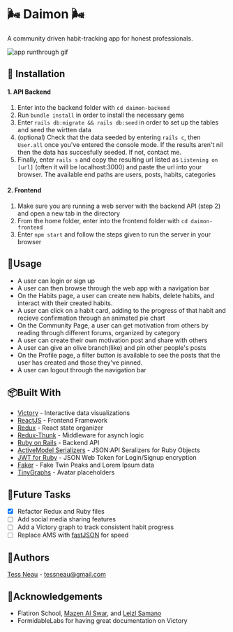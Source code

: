 # 🌬 Daimon 🌬

A community driven habit-tracking app for honest professionals.

![app runthrough gif](https://giant.gfycat.com/RawTiredElk.gif)

## 👣 Installation

 #### 1. API Backend
1. Enter into the backend folder with `cd daimon-backend`
2. Run `bundle install` in order to install the necessary gems
3. Enter `rails db:migrate && rails db:seed` in order to set up the tables and seed the wirtten data
4. (optional) Check that the data seeded by entering `rails c`, then `User.all` once you've entered the console mode. If the results aren't nil then the data has succesfully seeded. If not, contact me.
5. Finally, enter `rails s` and copy the resulting url listed as `Listening on [url]` (often it will be localhost:3000) and paste the url into your browser. The available end paths are users, posts, habits, categories 

#### 2. Frontend
1. Make sure you are running a web server with the backend API (step 2) and open a new tab in the directory
2. From the home folder, enter into the frontend folder with `cd daimon-frontend`
3. Enter `npm start` and follow the steps given to run the server in your browser
      
      
## 🏹Usage

* A user can login or sign up
* A user can then browse through the web app with a navigation bar
* On the Habits page, a user can create new habits, delete habits, and interact with their created habits. 
* A user can click on a habit card, adding to the progress of that habit and recieve confirmation through an animated pie chart
* On the Community Page, a user can get motivation from others by reading through different forums, organized by category
* A user can create their own motivation post and share with others
* A user can give an olive branch(like) and pin other people's posts
* On the Profile page, a filter button is available to see the posts that the user has created and those they've pinned.
* A user can logout through the navigation bar
      
## 📦Built With

* [Victory](https://github.com/FormidableLabs/victory) - Interactive data visualizations 
* [ReactJS](https://github.com/facebook/react) - Frontend Framework
* [Redux](https://github.com/reduxjs/redux) - React state organizer
* [Redux-Thunk](https://github.com/reduxjs/redux-thunk) - Middleware for asynch logic
* [Ruby on Rails](https://github.com/rails/rails) - Backend API
* [ActiveModel Serializers](https://github.com/rails-api/active_model_serializers) - JSON:API Seralizers for Ruby Objects
* [JWT for Ruby](https://github.com/jwt/ruby-jwt) - JSON Web Token for Login/Signup encryption
* [Faker](https://github.com/faker-ruby/faker) - Fake Twin Peaks and Lorem Ipsum data
* [TinyGraphs](https://github.com/taironas/tinygraphs) - Avatar placeholders

## 🛒Future Tasks

- [x] Refactor Redux and Ruby files
- [ ] Add social media sharing features 
- [ ] Add a Victory graph to track consistent habit progress
- [ ] Replace AMS with [fastJSON](https://github.com/Netflix/fast_jsonapi) for speed

## 🦕Authors

[Tess Neau](https://github.com/tessneau) - tessneau@gmail.com

## 🙏Acknowledgements

* Flatiron School, [Mazen Al Swar](https://github.com/mazenswar), and [Leizl Samano](https://github.com/lsamano)
* FormidableLabs for having great documentation on Victory



